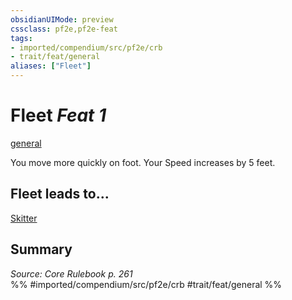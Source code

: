 ```yaml
---
obsidianUIMode: preview
cssclass: pf2e,pf2e-feat
tags:
- imported/compendium/src/pf2e/crb
- trait/feat/general
aliases: ["Fleet"]
---
```

# Fleet  *Feat 1*  
[general](general.md)  


You move more quickly on foot. Your Speed increases by 5 feet.

## Fleet leads to...

[Skitter](skitter-apg.md)

## Summary

*Source: Core Rulebook p. 261*  
%% #imported/compendium/src/pf2e/crb #trait/feat/general %%